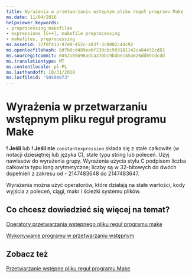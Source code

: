 ```yaml
---
title: Wyrażenia w przetwarzaniu wstępnym pliku reguł programu Make
ms.date: 11/04/2016
helpviewer_keywords:
- preprocessing makefiles
- expressions [C++], makefile preprocessing
- makefiles, preprocessing
ms.assetid: 37f0f413-97e0-452c-a83f-3c9002c44c92
ms.openlocfilehash: 8d7b8cd489eabf239cbc993181142ca84431cd82
ms.sourcegitcommit: 6052185696adca270bc9bdbec45a626dd89cdcdd
ms.translationtype: MT
ms.contentlocale: pl-PL
ms.lasthandoff: 10/31/2018
ms.locfileid: "50594873"
---
```

# <a name="expressions-in-makefile-preprocessing"></a>Wyrażenia w przetwarzaniu wstępnym pliku reguł programu Make

**! Jeśli** lub **! Jeśli nie** `constantexpression` składa się z stałe całkowite (w notacji dziesiętnej lub języka C), stałe typu string lub poleceń. Użyj nawiasów do wyrażenia grupy. Wyrażenia użycia stylu C podpisem liczba całkowita typu long arytmetyczne; liczby są w 32-bitowych do dwóch dopełnień z zakresu od - 2147483648 do 2147483647.

Wyrażenia można użyć operatorów, które działają na stałe wartości, kody wyjścia z poleceń, ciągi, makr i ścieżki systemu plików.

## <a name="what-do-you-want-to-know-more-about"></a>Co chcesz dowiedzieć się więcej na temat?

[Operatory przetwarzania wstępnego pliku reguł programu make](../build/makefile-preprocessing-operators.md)

[Wykonywanie programu w przetwarzaniu wstępnym](../build/executing-a-program-in-preprocessing.md)

## <a name="see-also"></a>Zobacz też

[Przetwarzanie wstępne pliku reguł programu Make](../build/makefile-preprocessing.md)